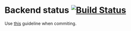 # Backend status [![Build Status](https://jenkins.squared.cf/job/build%20API/badge/icon)](https://jenkins.squared.cf/job/build%20API/)

Use [this](https://www.conventionalcommits.org/en/v1.0.0/#summary) guideline when commiting.

<!--
# Backend assignment [![Build Status](http://34.123.0.188:8080/job/Api%20Grechka/badge/icon)](http://34.123.0.188:8080/job/Api%20Grechka/)

This is our solution to the test assignment of `int20h` hackathon. The task description is [here](https://mcusercontent.com/a90be75a5d6a2bb92a394e975/files/58c87f07-4fd7-4ec9-9119-456d8558f0b3/web_task.pdf) 

* [api server](https://api.squared.cf/)
* [api docs(swagger)](https://api.squared.cf/docs)
* [api docs(redoc)](https://api.squared.cf/redoc)

# HOWTO run

```
# insert your frontend addresses into .env_exmpl file
# and rename it to '.env' file
cp .env_exmpl .env

# build and run the server
./scripts/build.sh 

# runs tests(you don't need to have '.env' to run tests)
# (works only if previous step was done at least once)
# (e.g. the container was build)
./scripts/test.sh
```

# HOWTO query

It's very simple API consisting of one endpoint `/buckwheat`. 
There are three optional parameters:

```
# minimal acceptable weight of the buckwheat in kg
wmin: float = 0.0 

# maxmal  acceptable weight of the buckwheat in kg
wmax: float = inf

# should we display ALL RESults sorted by smallest price/kg?
# if default, returns only one cheapest option from each shop
# in according weight ranges
allres: float = False 
```

## Built With

- [FastAPI](https://fastapi.tiangolo.com/) - high performance, easy to learn, fast to code, ready for production framework
- [Nginx](https://www.nginx.com/) - high performance load balancer, webserver, reverse proxy
- [Docker](https://www.docker.com/) - Open platform for developing, shipping, and running applications

## Authors

-   **Vladyslav Stepaniuk** - [VladosK0k0s](https://github.com/VladosK0k0s)
-   **Anna Kryva** - [anna-kryva](https://github.com/anna-kryva)
-   **Nikolay Fedurko** - [B1Z0N](https://github.com/B1Z0N)
-   **Anton Osetrov** - [osetr](https://github.com/osetr)

## License

This project is licensed under the MIT License - see the [LICENSE.md](LICENSE.md) file for details

## Acknowledgments

Кожному українцю по гречці!

-->
